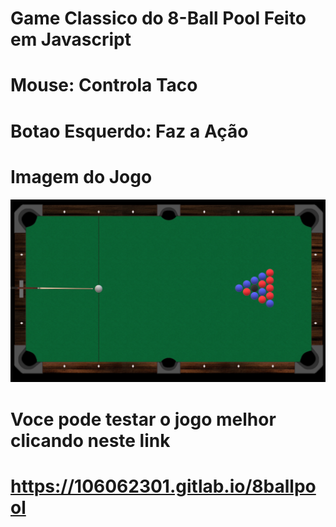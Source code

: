 # Game Classico do 8-Ball Pool Feito em Javascript
# Mouse: Controla Taco
# Botao Esquerdo: Faz a Ação
# Imagem do Jogo
![image](pic.png)
# Voce pode testar o jogo melhor clicando neste link
# https://106062301.gitlab.io/8ballpool
